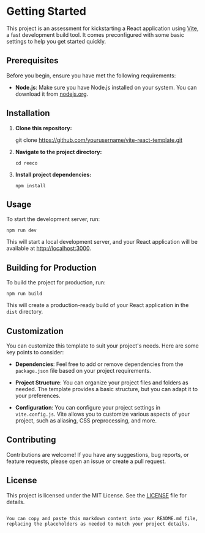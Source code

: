 # Getting Started

This project is an assessment for kickstarting a React application using [Vite](https://vitejs.dev/), a fast development build tool. It comes preconfigured with some basic settings to help you get started quickly.

## Prerequisites

Before you begin, ensure you have met the following requirements:

- **Node.js**: Make sure you have Node.js installed on your system. You can download it from [nodejs.org](https://nodejs.org/).

## Installation

1. **Clone this repository:**

   git clone https://github.com/yourusername/vite-react-template.git
 

2. **Navigate to the project directory:**

   ```
   cd reeco
   ```

3. **Install project dependencies:**

   ```
   npm install
   ```

## Usage

To start the development server, run:

```
npm run dev
```

This will start a local development server, and your React application will be available at [http://localhost:3000](http://localhost:3000).

## Building for Production

To build the project for production, run:

```
npm run build
```

This will create a production-ready build of your React application in the `dist` directory.

## Customization

You can customize this template to suit your project's needs. Here are some key points to consider:

- **Dependencies**: Feel free to add or remove dependencies from the `package.json` file based on your project requirements.

- **Project Structure**: You can organize your project files and folders as needed. The template provides a basic structure, but you can adapt it to your preferences.

- **Configuration**: You can configure your project settings in `vite.config.js`. Vite allows you to customize various aspects of your project, such as aliasing, CSS preprocessing, and more.

## Contributing

Contributions are welcome! If you have any suggestions, bug reports, or feature requests, please open an issue or create a pull request.

## License

This project is licensed under the MIT License. See the [LICENSE](LICENSE) file for details.
```

You can copy and paste this markdown content into your README.md file, replacing the placeholders as needed to match your project details.
